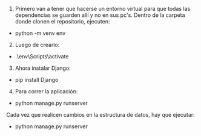 1) Primero van a tener que hacerse un entorno virtual para que todas las dependencias se guarden allí y no en sus pc's.
Dentro de la carpeta donde clonen el repositorio, ejecuten:

- python -m venv env


2) Luego de crearlo:

- .\env\Scripts\activate


3) Ahora instalar Django:

- pip install Django


4) Para correr la aplicación:

- python manage.py runserver


Cada vez que realicen cambios en la estructura de datos, hay que ejecutar:

- python manage.py runserver



